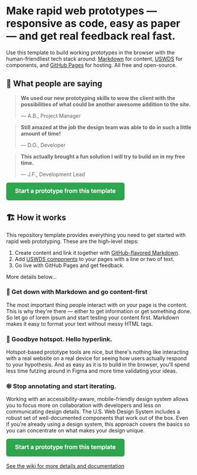 # Make rapid web prototypes — responsive as code, easy as paper — and get real feedback real fast.

Use this template to build working prototypes in the browser with the human-friendliest tech stack around: [Markdown](https://docs.github.com/en/github/writing-on-github/getting-started-with-writing-and-formatting-on-github/basic-writing-and-formatting-syntax) for content, [USWDS](https://designsystem.digital.gov/) for components, and [GitHub Pages](https://pages.github.com/) for hosting. All free and open-source.

## 🤩 What people are saying

> **We used our new prototyping skills to wow the client with the possibilities of what could be another awesome addition to the site.**
>
>— A.B., Project Manager

> **Still amazed at the job the design team was able to do in such a little amount of time!**
>
>— D.O., Developer

> **This actually brought a fun solution I will try to build on in my free time.**
>
>— J.F., Development Lead

<a href="https://github.com/pglevy/rwp-toolkit/generate"><img src="assets/img/call-to-action.png" alt="Start a prototype from this template" width="320" height="48"></a>

## 🏗 How it works

This repository template provides everything you need to get started with rapid web prototyping. These are the high-level steps:

1. Create content and link it together with [GitHub-flavored Markdown](https://github.github.com/gfm/).
1. Add [USWDS components](https://designsystem.digital.gov/components/overview/) to your pages with a line or two of text.
1. Go live with GitHub Pages and get feedback.

More details below…

### 🕺 Get down with Markdown and go content-first
The most important thing people interact with on your page is the content. This is why they're there — either to get information or get something done. So let go of lorem ipsum and start testing your content first. Markdown makes it easy to format your text without messy HTML tags.

### 👋 Goodbye hotspot. Hello hyperlink.
Hotspot-based prototype tools are nice, but there's nothing like interacting with a real website on a real device for seeing how users actually respond to your hypothesis. And as easy as it is to build in the browser, you'll spend less time futzing around in Figma and more time validating your ideas.

### ♼ Stop annotating and start iterating.
Working with an accessibility-aware, mobile-friendly design system allows you to focus more on collaboration with developers and less on communicating design details. The U.S. Web Design System includes a robust set of well-documented components that work out of the box. Even if you're already using a design system, this approach covers the basics so you can concentrate on what makes your design unique.

<a href="https://github.com/pglevy/rwp-toolkit/generate"><img src="assets/img/call-to-action.png" alt="Start a prototype from this template" width="320" height="48"></a>

[See the wiki for more details and documentation](https://github.com/pglevy/rwp-toolkit/wiki)